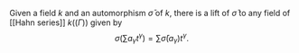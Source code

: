 Given a field $k$ and an automorphism $\bar\sigma$ of $k$, there is a lift of $\bar\sigma$ to any field of [[Hahn series]] $k((\Gamma))$ given by $$\sigma(\sum a_\gamma t^\gamma) = \sum \bar\sigma(a_\gamma) t^\gamma.$$
